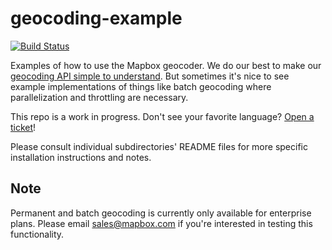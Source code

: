 # geocoding-example
[![Build Status](https://travis-ci.org/mapbox/geocoding-example.svg?branch=master)](https://travis-ci.org/mapbox/geocoding-example)

Examples of how to use the Mapbox geocoder. We do our best to make our [geocoding API simple to understand](https://www.mapbox.com/developers/api/geocoding/). But sometimes it's nice to see example implementations of things like batch geocoding where parallelization and throttling are necessary.

This repo is a work in progress. Don't see your favorite language? [Open a ticket](https://github.com/mapbox/geocoding-example/issues/new)!

Please consult individual subdirectories' README files for more specific installation instructions and notes.

## Note

Permanent and batch geocoding is currently only available for enterprise plans. Please email sales@mapbox.com if you're interested in testing this functionality.